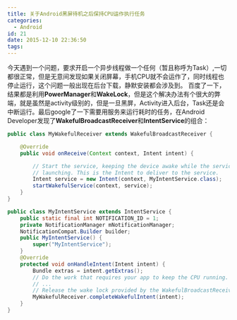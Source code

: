 ```yaml
---
title: 关于Android黑屏待机之后保持CPU运作执行任务
categories:
  - Android
id: 21
date: 2015-12-10 22:36:50
tags:
---
```


今天遇到一个问题，要求开启一个异步线程做一个任何（暂且称呼为Task）,一切都很正常，但是无意间发现如果关闭屏幕，手机CPU就不会运作了，同时线程也停止运行，这个问题一般出现在后台下载，静默安装都会涉及到。
百度了一下，结果都是利用**PowerManager**和**WakeLock**，但是这个解决办法有个很大的弊端，就是虽然是activity级别的，但是一旦黑屏，Activity进入后台，Task还是会中断运行。最后google了一下需要用服务来运行耗时的任务，在Android Developer发现了**WakefulBroadcastReceiver**和**IntentService**的组合：

```java
public class MyWakefulReceiver extends WakefulBroadcastReceiver {

    @Override
    public void onReceive(Context context, Intent intent) {

        // Start the service, keeping the device awake while the service is
        // launching. This is the Intent to deliver to the service.
        Intent service = new Intent(context, MyIntentService.class);
        startWakefulService(context, service);
    }
}

public class MyIntentService extends IntentService {
    public static final int NOTIFICATION_ID = 1;
    private NotificationManager mNotificationManager;
    NotificationCompat.Builder builder;
    public MyIntentService() {
        super("MyIntentService");
    }
    @Override
    protected void onHandleIntent(Intent intent) {
        Bundle extras = intent.getExtras();
        // Do the work that requires your app to keep the CPU running.
        // ...
        // Release the wake lock provided by the WakefulBroadcastReceiver.
        MyWakefulReceiver.completeWakefulIntent(intent);
    }
}
```


